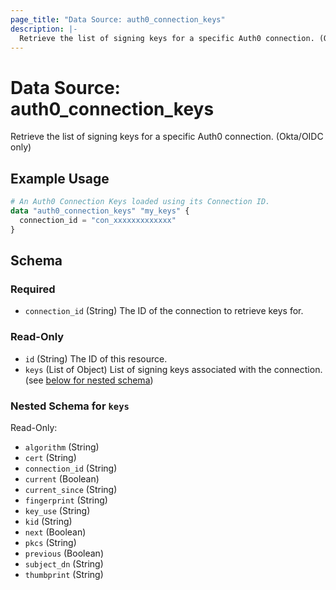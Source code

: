 ```yaml
---
page_title: "Data Source: auth0_connection_keys"
description: |-
  Retrieve the list of signing keys for a specific Auth0 connection. (Okta/OIDC only)
---
```


# Data Source: auth0_connection_keys

Retrieve the list of signing keys for a specific Auth0 connection. (Okta/OIDC only)

## Example Usage

```terraform
# An Auth0 Connection Keys loaded using its Connection ID.
data "auth0_connection_keys" "my_keys" {
  connection_id = "con_xxxxxxxxxxxxx"
}
```

<!-- schema generated by tfplugindocs -->
## Schema

### Required

- `connection_id` (String) The ID of the connection to retrieve keys for.

### Read-Only

- `id` (String) The ID of this resource.
- `keys` (List of Object) List of signing keys associated with the connection. (see [below for nested schema](#nestedatt--keys))

<a id="nestedatt--keys"></a>
### Nested Schema for `keys`

Read-Only:

- `algorithm` (String)
- `cert` (String)
- `connection_id` (String)
- `current` (Boolean)
- `current_since` (String)
- `fingerprint` (String)
- `key_use` (String)
- `kid` (String)
- `next` (Boolean)
- `pkcs` (String)
- `previous` (Boolean)
- `subject_dn` (String)
- `thumbprint` (String)



